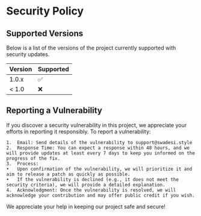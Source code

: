 # Security Policy

## Supported Versions

Below is a list of the versions of the project currently supported with security updates.

| Version | Supported          |
| ------- | ------------------ |
| 1.0.x   | :white_check_mark: |
| < 1.0   | :x:                |

## Reporting a Vulnerability

If you discover a security vulnerability in this project, we appreciate your efforts in reporting it responsibly. To report a vulnerability:

	1.	Email: Send details of the vulnerability to support@swadesi.style
	2.	Response Time: You can expect a response within 48 hours, and we will provide updates at least every 7 days to keep you informed on the progress of the fix.
	3.	Process:
	•	Upon confirmation of the vulnerability, we will prioritize it and aim to release a patch as quickly as possible.
	•	If the vulnerability is declined (e.g., it does not meet the security criteria), we will provide a detailed explanation.
	4.	Acknowledgment: Once the vulnerability is resolved, we will acknowledge your contribution and may offer public credit if you wish.

We appreciate your help in keeping our project safe and secure!
